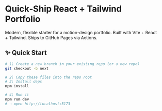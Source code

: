 # Quick‑Ship React + Tailwind Portfolio

Modern, flexible starter for a motion-design portfolio. Built with Vite + React + Tailwind. Ships to GitHub Pages via Actions.

## ✨ Quick Start
```bash
# 1) Create a new branch in your existing repo (or a new repo)
git checkout -b next

# 2) Copy these files into the repo root
# 3) Install deps
npm install

# 4) Run it
npm run dev
# → open http://localhost:5173